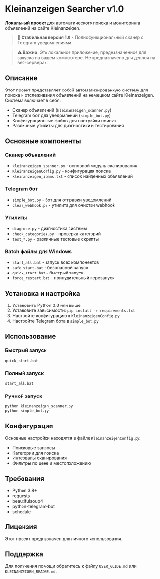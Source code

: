 # Kleinanzeigen Searcher v1.0

**Локальный проект** для автоматического поиска и мониторинга объявлений на сайте Kleinanzeigen.

> 🎉 **Стабильная версия 1.0** - Полнофункциональный сканер с Telegram уведомлениями

> ⚠️ **Важно**: Это локальное приложение, предназначенное для запуска на вашем компьютере. Не предназначено для деплоя на веб-серверах.

## Описание

Этот проект представляет собой автоматизированную систему для поиска и отслеживания объявлений на немецком сайте Kleinanzeigen. Система включает в себя:

- Сканер объявлений (`kleinanzeigen_scanner.py`)
- Telegram бот для уведомлений (`simple_bot.py`)
- Конфигурационные файлы для настройки поиска
- Различные утилиты для диагностики и тестирования

## Основные компоненты

### Сканер объявлений
- `kleinanzeigen_scanner.py` - основной модуль сканирования
- `KleinanzeigenConfig.py` - конфигурация поиска
- `kleinanzeigen_items.txt` - список найденных объявлений

### Telegram бот
- `simple_bot.py` - бот для отправки уведомлений
- `clear_webhook.py` - утилита для очистки webhook

### Утилиты
- `diagnose.py` - диагностика системы
- `check_categories.py` - проверка категорий
- `test_*.py` - различные тестовые скрипты

### Batch файлы для Windows
- `start_all.bat` - запуск всех компонентов
- `safe_start.bat` - безопасный запуск
- `quick_start.bat` - быстрый запуск
- `force_restart.bat` - принудительный перезапуск

## Установка и настройка

1. Установите Python 3.8 или выше
2. Установите зависимости: `pip install -r requirements.txt`
3. Настройте конфигурацию в `KleinanzeigenConfig.py`
4. Настройте Telegram бота в `simple_bot.py`

## Использование

### Быстрый запуск
```bash
quick_start.bat
```

### Полный запуск
```bash
start_all.bat
```

### Ручной запуск
```bash
python kleinanzeigen_scanner.py
python simple_bot.py
```

## Конфигурация

Основные настройки находятся в файле `KleinanzeigenConfig.py`:

- Поисковые запросы
- Категории для поиска
- Интервалы сканирования
- Фильтры по цене и местоположению

## Требования

- Python 3.8+
- requests
- beautifulsoup4
- python-telegram-bot
- schedule

## Лицензия

Этот проект предназначен для личного использования.

## Поддержка

Для получения помощи обратитесь к файлу `USER_GUIDE.md` или `KLEINANZEIGEN_README.md`. 